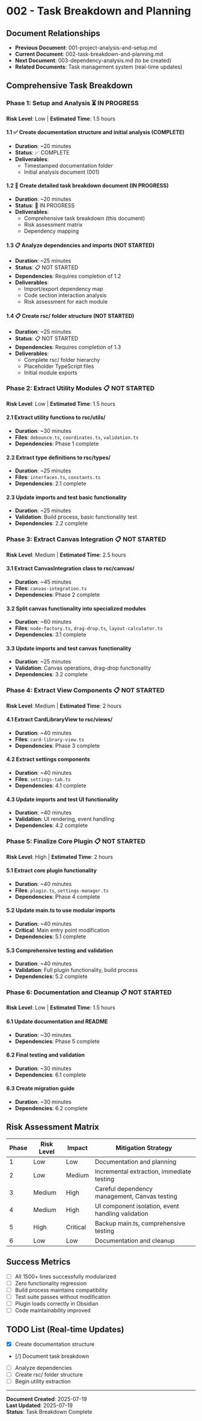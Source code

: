 # 002 - Task Breakdown and Planning

## Document Relationships
- **Previous Document**: 001-project-analysis-and-setup.md
- **Current Document**: 002-task-breakdown-and-planning.md
- **Next Document**: 003-dependency-analysis.md (to be created)
- **Related Documents**: Task management system (real-time updates)

## Comprehensive Task Breakdown

### Phase 1: Setup and Analysis ⏳ IN PROGRESS
**Risk Level**: Low | **Estimated Time**: 1.5 hours

#### 1.1 ✅ Create documentation structure and initial analysis (COMPLETE)
- **Duration**: ~20 minutes
- **Status**: ✅ COMPLETE
- **Deliverables**: 
  - Timestamped documentation folder
  - Initial analysis document (001)

#### 1.2 🔄 Create detailed task breakdown document (IN PROGRESS)
- **Duration**: ~20 minutes  
- **Status**: 🔄 IN PROGRESS
- **Deliverables**: 
  - Comprehensive task breakdown (this document)
  - Risk assessment matrix
  - Dependency mapping

#### 1.3 📋 Analyze dependencies and imports (NOT STARTED)
- **Duration**: ~25 minutes
- **Status**: 📋 NOT STARTED
- **Dependencies**: Requires completion of 1.2
- **Deliverables**:
  - Import/export dependency map
  - Code section interaction analysis
  - Risk assessment for each module

#### 1.4 📋 Create rsc/ folder structure (NOT STARTED)
- **Duration**: ~25 minutes
- **Status**: 📋 NOT STARTED  
- **Dependencies**: Requires completion of 1.3
- **Deliverables**:
  - Complete rsc/ folder hierarchy
  - Placeholder TypeScript files
  - Initial module exports

### Phase 2: Extract Utility Modules 📋 NOT STARTED
**Risk Level**: Low | **Estimated Time**: 1.5 hours

#### 2.1 Extract utility functions to rsc/utils/
- **Duration**: ~30 minutes
- **Files**: `debounce.ts`, `coordinates.ts`, `validation.ts`
- **Dependencies**: Phase 1 complete

#### 2.2 Extract type definitions to rsc/types/
- **Duration**: ~25 minutes
- **Files**: `interfaces.ts`, `constants.ts`
- **Dependencies**: 2.1 complete

#### 2.3 Update imports and test basic functionality
- **Duration**: ~25 minutes
- **Validation**: Build process, basic functionality test
- **Dependencies**: 2.2 complete

### Phase 3: Extract Canvas Integration 📋 NOT STARTED
**Risk Level**: Medium | **Estimated Time**: 2.5 hours

#### 3.1 Extract CanvasIntegration class to rsc/canvas/
- **Duration**: ~45 minutes
- **Files**: `canvas-integration.ts`
- **Dependencies**: Phase 2 complete

#### 3.2 Split canvas functionality into specialized modules
- **Duration**: ~60 minutes
- **Files**: `node-factory.ts`, `drag-drop.ts`, `layout-calculator.ts`
- **Dependencies**: 3.1 complete

#### 3.3 Update imports and test canvas functionality
- **Duration**: ~25 minutes
- **Validation**: Canvas operations, drag-drop functionality
- **Dependencies**: 3.2 complete

### Phase 4: Extract View Components 📋 NOT STARTED
**Risk Level**: Medium | **Estimated Time**: 2 hours

#### 4.1 Extract CardLibraryView to rsc/views/
- **Duration**: ~40 minutes
- **Files**: `card-library-view.ts`
- **Dependencies**: Phase 3 complete

#### 4.2 Extract settings components
- **Duration**: ~40 minutes
- **Files**: `settings-tab.ts`
- **Dependencies**: 4.1 complete

#### 4.3 Update imports and test UI functionality
- **Duration**: ~40 minutes
- **Validation**: UI rendering, event handling
- **Dependencies**: 4.2 complete

### Phase 5: Finalize Core Plugin 📋 NOT STARTED
**Risk Level**: High | **Estimated Time**: 2 hours

#### 5.1 Extract core plugin functionality
- **Duration**: ~40 minutes
- **Files**: `plugin.ts`, `settings-manager.ts`
- **Dependencies**: Phase 4 complete

#### 5.2 Update main.ts to use modular imports
- **Duration**: ~40 minutes
- **Critical**: Main entry point modification
- **Dependencies**: 5.1 complete

#### 5.3 Comprehensive testing and validation
- **Duration**: ~40 minutes
- **Validation**: Full plugin functionality, build process
- **Dependencies**: 5.2 complete

### Phase 6: Documentation and Cleanup 📋 NOT STARTED
**Risk Level**: Low | **Estimated Time**: 1.5 hours

#### 6.1 Update documentation and README
- **Duration**: ~30 minutes
- **Dependencies**: Phase 5 complete

#### 6.2 Final testing and validation
- **Duration**: ~30 minutes
- **Dependencies**: 6.1 complete

#### 6.3 Create migration guide
- **Duration**: ~30 minutes
- **Dependencies**: 6.2 complete

## Risk Assessment Matrix

| Phase | Risk Level | Impact | Mitigation Strategy |
|-------|------------|--------|-------------------|
| 1 | Low | Low | Documentation and planning |
| 2 | Low | Medium | Incremental extraction, immediate testing |
| 3 | Medium | High | Careful dependency management, Canvas testing |
| 4 | Medium | High | UI component isolation, event handling validation |
| 5 | High | Critical | Backup main.ts, comprehensive testing |
| 6 | Low | Low | Documentation and cleanup |

## Success Metrics
- [ ] All 1500+ lines successfully modularized
- [ ] Zero functionality regression
- [ ] Build process maintains compatibility
- [ ] Test suite passes without modification
- [ ] Plugin loads correctly in Obsidian
- [ ] Code maintainability improved

## TODO List (Real-time Updates)
- [x] Create documentation structure
- [/] Document task breakdown
- [ ] Analyze dependencies
- [ ] Create rsc/ folder structure
- [ ] Begin utility extraction

---
**Document Created**: 2025-07-19  
**Last Updated**: 2025-07-19  
**Status**: Task Breakdown Complete
